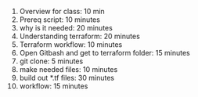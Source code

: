 1) Overview for class: 10 min
2) Prereq script: 10 minutes 
3) why is it needed: 20 minutes
4) Understanding terraform: 20 minutes
5) Terraform workflow: 10 minutes
6) Open Gitbash and get to terraform folder: 15 minutes
7) git clone: 5 minutes
8) make needed files: 10 minutes
9) build out *.tf files: 30 minutes
10) workflow: 15 minutes